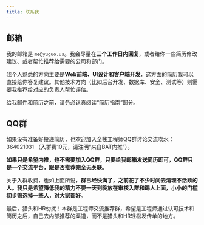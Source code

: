 ```yaml
---
title: 联系我
---
```


## 邮箱

我的邮箱是 `me@yuguo.us`。我会尽量在**三个工作日内回复**，或者给你一些简历修改建议、或者帮忙推荐给需要的公司和部门。

我个人熟悉的方向主要是**Web前端、UI设计和客户端开发**，这方面的简历我可以直接给你答复建议。其他技术方向（比如后台开发、数据库、安全、测试等）则需要我推荐给对应的负责人帮忙评估。

给我邮件和简历之前，请务必认真阅读“简历指南”部分。

## QQ群

如果没有准备好投递简历，也欢迎加入全栈工程师QQ群讨论交流吹水： 364021031 （入群费10元，请注明“来自BAT内推”）。

**如果只是希望内推，也不需要加入QQ群，只要给我邮箱发送简历即可，QQ群只是一个交流平台，跟是否推荐完全无关联。**

关于入群收费，也如上面所说，**群已经快满了，之前花了不少时间去清理不活跃的人。我只是希望降低我的精力不要一天到晚放在审核入群和踢人上面，小小的门槛初步筛选掉一些人，对大家都好**。

最后，猎头和HR勿扰！本群是工程师交流推荐群，希望是工程师通过认可技术和简历之后，自己去内部推荐的渠道，而不是猎头和HR轻松发传单的地方。


